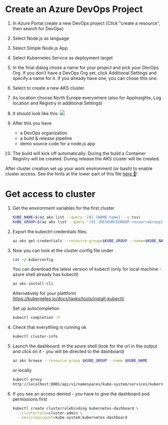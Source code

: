 # Create an Azure DevOps Project

1. In Azure Portal create a new DevOps project (Click "create a resource", then search for DevOps)
1. Select Node.js as language
1. Select Simple Node.js App
1. Select Kubernetes Service as deployment target
1. In the final dialog chose a name for your project and pick your DevOps Org. If you don't have a DevOps Org yet, click Additional Settings and specify a name for it. If you already have one, you can chose this one.
1. Select to create a new AKS cluster.
1. As location choose North Europe everywhere (also for AppInsights, Log location and Registry in additional Settings)
1. It should look like this:
   ![](/hints/images/devopsproject1.jpg)

1. After this you have

   - a DevOps organization
   - a build & release pipeline
   - demo source code for a node.js app

1. The build will kick off automatically. During the build a Container Registry will be created. During release the AKS cluster will be created.

After cluster creation set up your work environment (or bash) to enable cluster access. See the hints at the lower part of this file [here :blue_book:](create_aks_cluster.md)!

# Get access to cluster

1. Get the environment variables for the first cluster

   ```bash
   KUBE_NAME=$(az aks list --query '[0].{NAME:name}' -o tsv)
   KUBE_GROUP=$(az aks list --query '[0].{RESOURCEGROUP:resourceGroup}' -o tsv)
   ```

1. Export the kubectrl credentials files.

   ```bash
   az aks get-credentials --resource-group=$KUBE_GROUP --name=$KUBE_NAME
   ```

1. Now you can look at the cluster config file under

   ```bash
   cat ~/.kube/config
   ```

   You can download the latest version of kubectl (only for local machine - azure shell already has kubectl)

   ```bash
   az aks install-cli
   ```

   Alternatively for your plattform
   https://kubernetes.io/docs/tasks/tools/install-kubectl/

   Set up autocompletion

   ```bash
   kubectl completion -h
   ```

1. Check that everything is running ok

   ```bash
   kubectl cluster-info
   ```

1. Launch the dashboard: in the azure shell (look for the url in the output and click on it - you will be directed to the dashboard)

   ```bash
   az aks browse --resource-group $KUBE_GROUP --name $KUBE_NAME
   ```

   or locally

   ```bash
   kubectl proxy
   http://localhost:8001/api/v1/namespaces/kube-system/services/kubernetes-dashboard/proxy/#!/pod?namespace=default
   ```

1. If you see an access denied - you have to give the dashboard pod permissions first

   ```bash
   kubectl create clusterrolebinding kubernetes-dashboard \
     --clusterrole=cluster-admin \
     --serviceaccount=kube-system:kubernetes-dashboard
   ```
